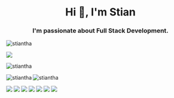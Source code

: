 <h1 align="center">Hi 👋, I'm Stian</h1>
<h3 align="center">I'm passionate about Full Stack Development.</h3>

<p align="left"> <img src="https://komarev.com/ghpvc/?username=stiantha&label=Profile%20views&color=0e75b6&style=flat" alt="stiantha" /> </p>

<a href="https://discord.com/users/168427950230732801"><img src="https://img.shields.io/badge/discord-black?style=for-the-badge&logo=discord&logoColor=blue"/></a>

<p><img align="left" src="https://github-readme-stats.vercel.app/api/top-langs?username=stiantha&show_icons=true&locale=en&layout=compact" alt="stiantha" /><p><br>
<p>&nbsp;<img align="left" src="https://github-readme-stats.vercel.app/api?username=stiantha&show_icons=true&locale=en&layout=compact" alt="stiantha" />
<img align="left" src="https://github-readme-streak-stats.herokuapp.com/?user=stiantha&layout=compact" alt="stiantha" /></p>



<a href="https://www.figma.com/@stiantha"><img src="https://img.shields.io/badge/figma-purple?style=for-the-badge&logo=figma&logoColor=ffffff"/></a>
<img src="https://img.shields.io/badge/HTML-FF8C00?style=for-the-badge&logo=HTML5&logoColor=ffffff"/> <img src="https://img.shields.io/badge/css-1E90FF?style=for-the-badge&logo=css3&logoColor=ffffff"/> <img src="https://img.shields.io/badge/javascript-FFD700?style=for-the-badge&logo=javascript&logoColor=A0522D"/>
<img src="https://img.shields.io/badge/sass-DA70D6?style=for-the-badge&logo=sass&logoColor=ffffff"/> <img src="https://img.shields.io/badge/astro-454545?style=for-the-badge&logo=astro&logoColor=40E0D0"/>
<img src="https://img.shields.io/badge/python-black?style=for-the-badge&logo=python&logoColor=yellow"/> 

